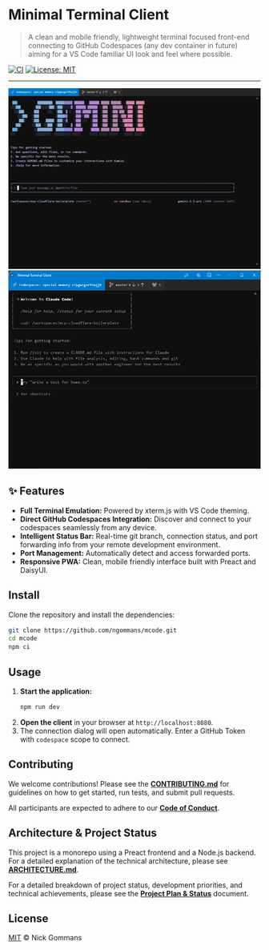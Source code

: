 # Minimal Terminal Client

> A clean and mobile friendly, lightweight terminal focused front-end connecting to GitHub Codespaces (any dev container in future) aiming for a VS Code familiar UI look and feel where possible.

[![CI](https://github.com/ngommans/mcode/actions/workflows/ci.yml/badge.svg)](https://github.com/ngommans/mcode/actions/workflows/ci.yml)
[![License: MIT](https://img.shields.io/badge/License-MIT-yellow.svg)](https://opensource.org/licenses/MIT)

---

![Minimal Terminal Client Screenshot](https://raw.githubusercontent.com/ngommans/mcode/main/docs/mcode-v1-running.jpeg)
![As PWA running Claude Code](https://raw.githubusercontent.com/ngommans/mcode/main/docs/PWA-Windows-min-term-client2.png)

## ✨ Features

- **Full Terminal Emulation:** Powered by xterm.js with VS Code theming.
- **Direct GitHub Codespaces Integration:** Discover and connect to your codespaces seamlessly from any device.
- **Intelligent Status Bar:** Real-time git branch, connection status, and port forwarding info from your remote development environment.
- **Port Management:** Automatically detect and access forwarded ports.
- **Responsive PWA:** Clean, mobile friendly interface built with Preact and DaisyUI.

## Install

Clone the repository and install the dependencies:

```bash
git clone https://github.com/ngommans/mcode.git
cd mcode
npm ci
```

## Usage

1.  **Start the application:**
    ```bash
    npm run dev
    ```
2.  **Open the client** in your browser at `http://localhost:8080`.
3.  The connection dialog will open automatically. Enter a GitHub Token with `codespace` scope to connect.

## Contributing

We welcome contributions! Please see the **[CONTRIBUTING.md](CONTRIBUTING.md)** for guidelines on how to get started, run tests, and submit pull requests.

All participants are expected to adhere to our **[Code of Conduct](CODE_OF_CONDUCT.md)**.

## Architecture & Project Status

This project is a monorepo using a Preact frontend and a Node.js backend. For a detailed explanation of the technical architecture, please see **[ARCHITECTURE.md](ARCHITECTURE.md)**.

For a detailed breakdown of project status, development priorities, and technical achievements, please see the **[Project Plan & Status](PLAN.md)** document.

## License

[MIT](LICENSE) © Nick Gommans
